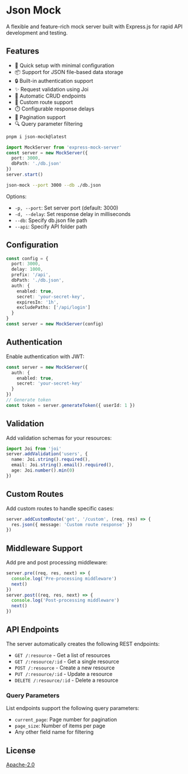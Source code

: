 # Json Mock

A flexible and feature-rich mock server built with Express.js for rapid API development and testing.

## Features

- 🚀 Quick setup with minimal configuration
- 📦 Support for JSON file-based data storage
- 🔒 Built-in authentication support
- ✨ Request validation using Joi
- 📝 Automatic CRUD endpoints
- 🎯 Custom route support
- ⏱️ Configurable response delays
- 📄 Pagination support
- 🔍 Query parameter filtering

```bash
pnpm i json-mock@latest
```

```typescript
import MockServer from 'express-mock-server'
const server = new MockServer({
  port: 3000,
  dbPath: './db.json'
})
server.start()
```

```bash
json-mock --port 3000 --db ./db.json
```

Options:
- `-p, --port`: Set server port (default: 3000)
- `-d, --delay`: Set response delay in milliseconds
- `--db`: Specify db.json file path
- `--api`: Specify API folder path

## Configuration

```typescript
const config = {
  port: 3000,
  delay: 1000,
  prefix: '/api',
  dbPath: './db.json',
  auth: {
    enabled: true,
    secret: 'your-secret-key',
    expiresIn: '1h',
    excludePaths: ['/api/login']
  }
}
const server = new MockServer(config)
```

## Authentication

Enable authentication with JWT:

```typescript
const server = new MockServer({
  auth: {
    enabled: true,
    secret: 'your-secret-key'
  }
})
// Generate token
const token = server.generateToken({ userId: 1 })
```

## Validation

Add validation schemas for your resources:

```typescript
import Joi from 'joi'
server.addValidation('users', {
  name: Joi.string().required(),
  email: Joi.string().email().required(),
  age: Joi.number().min(0)
})
```

## Custom Routes

Add custom routes to handle specific cases:

```typescript
server.addCustomRoute('get', '/custom', (req, res) => {
  res.json({ message: 'Custom route response' })
})
```

## Middleware Support

Add pre and post processing middleware:

```typescript
server.pre((req, res, next) => {
  console.log('Pre-processing middleware')
  next()
})
server.post((req, res, next) => {
  console.log('Post-processing middleware')
  next()
})
```

## API Endpoints

The server automatically creates the following REST endpoints:

- `GET /:resource` - Get a list of resources
- `GET /:resource/:id` - Get a single resource
- `POST /:resource` - Create a new resource
- `PUT /:resource/:id` - Update a resource
- `DELETE /:resource/:id` - Delete a resource

### Query Parameters

List endpoints support the following query parameters:
- `current_page`: Page number for pagination
- `page_size`: Number of items per page
- Any other field name for filtering

## License

[Apache-2.0](./LICENSE)
